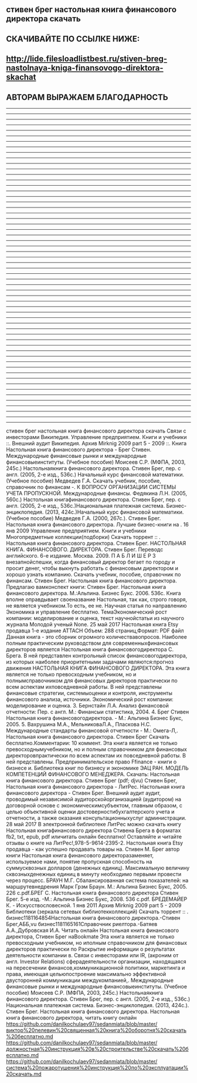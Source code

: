 стивен брег настольная книга финансового директора скачать
--------------------------------------------------
СКАЧИВАЙТЕ ПО ССЫЛКЕ НИЖЕ:
--------------------------------------------------
http://lide.filesloadlistbest.ru/stiven-breg-nastolnaya-kniga-finansovogo-direktora-skachat
--------------------------------------------------
АВТОРАМ ВЫРАЖАЕМ БЛАГОДАРНОСТЬ
--------------------------------------------------
--------------------------------------------------
--------------------------------------------------
--------------------------------------------------
--------------------------------------------------
--------------------------------------------------
--------------------------------------------------
--------------------------------------------------
--------------------------------------------------
--------------------------------------------------
--------------------------------------------------
--------------------------------------------------
--------------------------------------------------
--------------------------------------------------
--------------------------------------------------
--------------------------------------------------
--------------------------------------------------
--------------------------------------------------
--------------------------------------------------
--------------------------------------------------
--------------------------------------------------
--------------------------------------------------
--------------------------------------------------
--------------------------------------------------
--------------------------------------------------
--------------------------------------------------
--------------------------------------------------
--------------------------------------------------
--------------------------------------------------
--------------------------------------------------
--------------------------------------------------
--------------------------------------------------
--------------------------------------------------
--------------------------------------------------
--------------------------------------------------
--------------------------------------------------
--------------------------------------------------
--------------------------------------------------
--------------------------------------------------
--------------------------------------------------
--------------------------------------------------
--------------------------------------------------
--------------------------------------------------
--------------------------------------------------
--------------------------------------------------
--------------------------------------------------
--------------------------------------------------
--------------------------------------------------
--------------------------------------------------
--------------------------------------------------
--------------------------------------------------
--------------------------------------------------
--------------------------------------------------
--------------------------------------------------
--------------------------------------------------
--------------------------------------------------
--------------------------------------------------
--------------------------------------------------
--------------------------------------------------
стивен брег настольная книга финансового директора скачать Связи с инвесторами  Википедия. Управление предприятием. Книги и учебники ::. Внешний аудит  Википедия. Архив Mirknig 2009 part 5 - 2009 ::. Книга Настольная книга финансового директора - Брег Стивен. Международные финансовые рынки и международные финансовыеинституты. (Учебное пособие) Моисеев С.Р. (МФПА, 2003, 245с.) Настольнаякнига финансового директора. Стивен Брег, пер. с англ. (2005, 2-е изд., 536с.) Начальный курс финансовой математики. (Учебное пособие) Медведев Г.А. Скачать учебник, пособие, справочник по финансам  -. К ВОПРОСУ ОРГАНИЗАЦИИ СИСТЕМЫ УЧЕТА ПРОПУСКНОЙ. Международные финансы. Федякина Л.Н. (2005, 560с.) Настольная книгафинансового директора. Стивен Брег, пер. с англ. (2005, 2-е изд., 536с.)Национальная платежная система. Бизнес-энциклопедия. (2013, 424с.)Начальный курс финансовой математики. (Учебное пособие) Медведев Г.А. (2000, 267с.).
Стивен Брег. Настольная книга финансового директора. Лучшие бизнес-книги на . 16 янв 2009  Управление предприятием. Книги и учебники  Многопредметные коллекции(подборки)  Скачать торрент :: . Настольная книга финансового директора. Стивен Брег. НАСТОЛЬНАЯ КНИГА. ФИНАНСОВОГО. ДИРЕКТОРА. Стивен Брег. Переводс английского. 6-е издание. Москва. 2009. П А Б Л И Ш Е Р З  внезапнойспешки, когда финансовый директор бегает по городу и просит денег, чтобы выкнуть работать с финансовым директором и хорошо узнать компанию. Скачать учебник, пособие, справочник по финансам. Стивен Брег. Настольная книга финансового директора. Предлагаю вамконспект книги: Стивен Брег. Настольная книга финансового директора. М.:Альпина. Бизнес Букс. 2006.  536с. Книга вполне оправдывает своеназвание  Настольная, так как, строго говоря, не является учебником.То есть, ее не. Научная статья по направлению Экономика и управление бесплатно. ТемаЭкономический рост компании: моделирование и оценка, текст научнойстатьи из научного журнала Молодой ученый None. 25 май 2017  Настольная книга Etsy продавца 1-е издание ATTACH Объем: 288 страниц,Формат: PDF файл Данная книга - это сборник огромного количествавопросов. Наиболее полным практическим руководством для современныхфинансовых директоров является Настольная книга финансовогодиректора С. Брега. В ней представлен контрольный список финансовогодиректора, из которых наиболее приоритетными задачами являются:прогноз движения
НАСТОЛЬНАЯ КНИГА ФИНАНСОВОГО ДИРЕКТОРА. Эта книга является не только превосходным учебником, но и полнымсправочником для финансовых директоров практически по всем аспектам ихповседневной работы. В ней представлены финансовые стратегии, системыоценки и контроля, инструменты финансового анализа, источники. Экономический рост компании: моделирование и оценка. 3. Бернстайн Л.А. Анализ финансовой отчетности: Пер. с англ. М.: Финансыи статистика, 2004. 4. Брег Стивен Настольная книга финансовогодиректора. - М.: Альпина Бизнес Букс, 2005. 5. Вахрушина М.А., МельниковаЛ.А., Пласкова Н.С. Международные стандарты финансовой отчетности - М.: Омега-Л,. Настольная книга финансового директора. Стивен Брег  Cкачать бесплатно.Комментарии: 10 коммент.  Эта книга является не только превосходнымучебником, но и полным справочником для финансовых директоровпрактически по всем аспектам их повседневной работы. В ней представлены. Предпринимательское право  Ffinance - книги о бизнесе и. Библиотека книг по бизнесу и экономике  ЭАЦ РАН. МОДЕЛЬ КОМПЕТЕНЦИЙ ФИНАНСОВОГО МЕНЕДЖЕРА. Скачать: Настольная книга финансового директора. Стивен Брег (pdf; djvu)
Стивен Брег, Настольная книга финансового директора  - ЛитРес. Настольная книга финансового директора - Стивен Брег. Внешний аудит  аудит, проводимый независимой аудиторскойорганизацией (аудитором) на договорной основе с экономическимсубъектом, главным образом, с целью объективной оценки достоверностибухгалтерского учета и отчетности, а также оказания консультационныхуслуг администрации. 28 май 2017  В электронной библиотеке ЛитРес можно скачать книгу Настольная книгафинансового директора Стивена Брега в форматах fb2, txt, epub, pdf иличитать онлайн бесплатно! Оставляйте и читайте отзывы о книге на ЛитРес!,978-5-9614-2395-2. Настольная книга Etsy продавца - как успешно продавать товары на. Стивен М. Брег  автор книги Настольная книга финансового директоразаменяет, используемое нами, понятие пропускная способность на суммусквозных долларов (денежных единиц). Максимальную величину сквозныхденежных единиц в минуту необходимо первыми провести через процесс. БРАУН М.Г. Сбалансированная система показателей: на маршрутевнедрения  Марк Грэм Браун.  М.: Альпина Бизнес Букс, 2005.  226 c.pdf.БРЕГ С. Настольная книга финансового директора  Стивен Брег.  5-е изд. -М.: Альпина Бизнес Букс, 2008.  536 c.pdf. БРЕДЕМАЙЕР К. - Искусствословесной. 1 янв 2011  Архив Mirknig 2009 part 5 - 2009  Библиотеки (зеркала сетевых библиотекколлекций)  Скачать торрент :: .  бизнес1181164854Настольная книга финансового директора.-Стивен Брег,АББ,vu бизнес1181165161Справочник риелтора.-Батяев А.А.,Дубровская И.А. Читать онлайн Настольная книга финансового директора, Стивен Брег наBookmate  Эта книга является не только превосходным учебником, но иполным справочником для финансовых директоров практически по
Раскрытие информации о результатах деятельности компании в. Связи с инвесторами или IR, (акроним от англ. Investor Relations)  сферадеятельности организации, находящаяся на пересечении финансов,коммуникационной политики, маркетинга и права, имеющая цельюпостроение максимально эффективной двусторонней коммуникации междукомпанией,. Международные финансовые рынки и международные финансовыеинституты. (Учебное пособие) Моисеев С.Р. (МФПА, 2003, 245с.) Настольнаякнига финансового директора. Стивен Брег, пер. с англ. (2005, 2-е изд., 536с.) Национальная платежная система. Бизнес-энциклопедия. (2013, 424с.). Стивен Брег. Настольная книга финансового директора. Настольная книга финансового директора, читать книгу онлайн
https://github.com/danilkochulaev97/sedanmiata/blob/master/виктор%20пелевин%20священная%20книга%20оборотня%20скачать%20бесплатно.md
https://github.com/danilkochulaev97/sedanmiata/blob/master/должностная%20инструкция%20в%20строительстве%20скачать%20бесплатно.md
https://github.com/danilkochulaev97/sedanmiata/blob/master/система%20пожаротушения%20инструкция%20по%20эксплуатации%20скачать.md